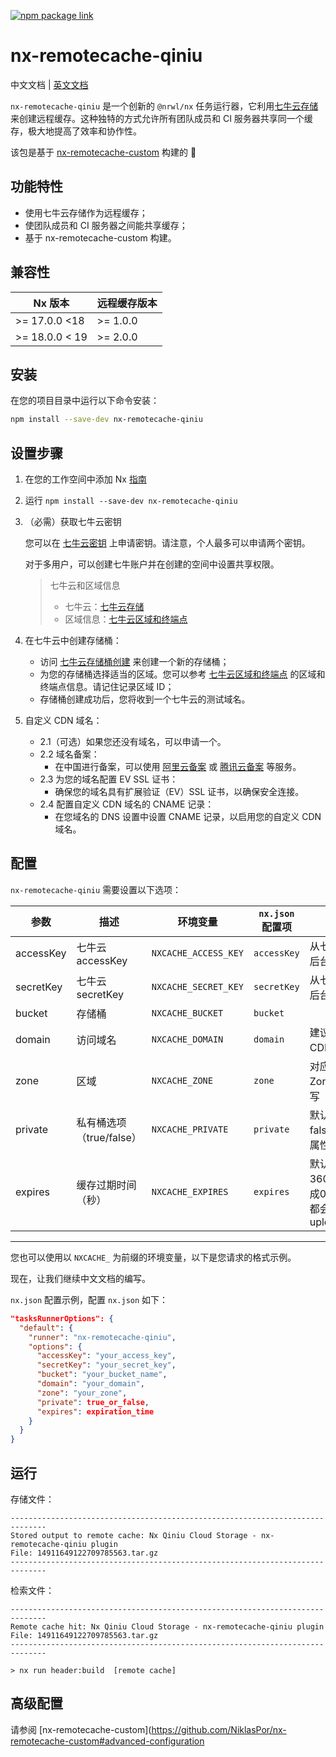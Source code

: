 [![npm package link](https://img.shields.io/npm/v/nx-remotecache-qiniu)](https://www.npmjs.com/package/nx-remotecache-qiniu)

# nx-remotecache-qiniu

中文文档 | [英文文档](./README.md)

`nx-remotecache-qiniu` 是一个创新的 `@nrwl/nx` 任务运行器，它利用[七牛云存储](https://www.qiniu.com/)来创建远程缓存。这种独特的方式允许所有团队成员和 CI 服务器共享同一个缓存，极大地提高了效率和协作性。

该包是基于 [nx-remotecache-custom](https://www.npmjs.com/package/nx-remotecache-custom) 构建的 🙌

## 功能特性

- 使用七牛云存储作为远程缓存；
- 使团队成员和 CI 服务器之间能共享缓存；
- 基于 nx-remotecache-custom 构建。

## 兼容性

| Nx 版本   | 远程缓存版本 |
| --------- | ------------ |
| >= 17.0.0 <18 | >= 1.0.0     |
| >= 18.0.0 < 19| >= 2.0.0     |

## 安装

在您的项目目录中运行以下命令安装：

```bash
npm install --save-dev nx-remotecache-qiniu
```

## 设置步骤

1. 在您的工作空间中添加 Nx [指南](https://nx.dev/getting-started/installation)

2. 运行 `npm install --save-dev nx-remotecache-qiniu`

3. （必需）获取七牛云密钥

   您可以在 [七牛云密钥](https://portal.qiniu.com/user/key?ref=developer.qiniu.com&s_path=%2Fkodo%2F1289%2Fnodejs) 上申请密钥。请注意，个人最多可以申请两个密钥。

   对于多用户，可以创建七牛账户并在创建的空间中设置共享权限。

   > 七牛云和区域信息
   >
   > - 七牛云：[七牛云存储](https://www.qiniu.com/products/kodo)
   > - 区域信息：[七牛云区域和终端点](https://developer.qiniu.com/kodo/1671/region-endpoint-fq)

4. 在七牛云中创建存储桶：

   - 访问 [七牛云存储桶创建](https://portal.qiniu.com/kodo/bucket) 来创建一个新的存储桶；
   - 为您的存储桶选择适当的区域。您可以参考 [七牛云区域和终端点](https://developer.qiniu.com/kodo/1671/region-endpoint-fq) 的区域和终端点信息。请记住记录区域 ID；
   - 存储桶创建成功后，您将收到一个七牛云的测试域名。

5. 自定义 CDN 域名：

   - 2.1（可选）如果您还没有域名，可以申请一个。
   - 2.2 域名备案：
     - 在中国进行备案，可以使用 [阿里云备案](https://beian.aliyun.com/) 或 [腾讯云备案](https://cloud.tencent.com/product/ba) 等服务。
   - 2.3 为您的域名配置 EV SSL 证书：
     - 确保您的域名具有扩展验证（EV）SSL 证书，以确保安全连接。
   - 2.4 配置自定义 CDN 域名的 CNAME 记录：
     - 在您域名的 DNS 设置中设置 CNAME 记录，以启用您的自定义 CDN 域名。

## 配置

`nx-remotecache-qiniu` 需要设置以下选项：

| 参数      | 描述                     | 环境变量             | `nx.json` 配置项 | 说明                                           |
| --------- | ------------------------ | -------------------- | ---------------- | ---------------------------------------------- |
| accessKey | 七牛云 accessKey         | `NXCACHE_ACCESS_KEY` | `accessKey`      | 从七牛云管理后台获取                           |
| secretKey | 七牛云 secretKey         | `NXCACHE_SECRET_KEY` | `secretKey`      | 从七牛云管理后台获取                           |
| bucket    | 存储桶                   | `NXCACHE_BUCKET`     | `bucket`         |                                                |
| domain    | 访问域名                 | `NXCACHE_DOMAIN`     | `domain`         | 建议配置CDN加速                                |
| zone      | 区域                     | `NXCACHE_ZONE`       | `zone`           | 对应的是ZoneID，小写                           |
| private   | 私有桶选项（true/false） | `NXCACHE_PRIVATE`    | `private`        | 默认是false，可选属性                          |
| expires   | 缓存过期时间（秒）       | `NXCACHE_EXPIRES`    | `expires`        | 默认是3600，设置成0，则每次都会更新uploadToken |

---

您也可以使用以 `NXCACHE_` 为前缀的环境变量，以下是您请求的格式示例。

现在，让我们继续中文文档的编写。

`nx.json` 配置示例，配置 `nx.json` 如下：

```json
"tasksRunnerOptions": {
  "default": {
    "runner": "nx-remotecache-qiniu",
    "options": {
      "accessKey": "your_access_key",
      "secretKey": "your_secret_key",
      "bucket": "your_bucket_name",
      "domain": "your_domain",
      "zone": "your_zone",
      "private": true_or_false,
      "expires": expiration_time
    }
  }
}
```

## 运行

存储文件：

```
------------------------------------------------------------------------------
Stored output to remote cache: Nx Qiniu Cloud Storage - nx-remotecache-qiniu plugin
File: 14911649122709785563.tar.gz
------------------------------------------------------------------------------
```

检索文件：

```
------------------------------------------------------------------------------
Remote cache hit: Nx Qiniu Cloud Storage - nx-remotecache-qiniu plugin
File: 14911649122709785563.tar.gz
------------------------------------------------------------------------------

> nx run header:build  [remote cache]
```

## 高级配置

请参阅 [nx-remotecache-custom](https://github.com/NiklasPor/nx-remotecache-custom#advanced-configuration
